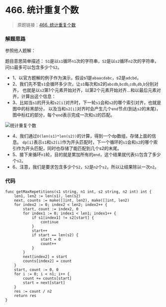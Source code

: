 # 466. 统计重复个数

> 原题链接：[466. 统计重复个数](https://leetcode-cn.com/problems/count-the-repetitions/)

### 解题思路
参照他人题解：

题目意思简单描述：
``S1``是以``s1``循环``n1``次的字符串，``S2``是以``s2``循环``n2``次的字符串，问``S1``最多可以包含多少个``S2``。

* 1、以官方题解的例子作为演示，假设s1是``abaacdabc``，s2是``adcbd``，
* 2、我们先不管``s1``会循环多少次，让``s1``每次和s2的``abcdb``,``bcdb``,``cdb``,``db``,``b``分别对齐，
也就是以``s2``第1个元素开始对齐，以第2个元素开始对齐...和以最后元素对齐，计算出这个信息：
* 3、比如当``s1``的开头和``s2[i]``对齐时，下一轮``s1``会和``s2``的哪个索引对齐，也就是图中的标黑部分，
以及当和``s2[i]``对齐时会产生几个``end``节点(到达``s2``的末尾)，图中标红的部分，每个``end``表示完成一次和``s2``的匹配。

![统计重复个数](https://pic.leetcode-cn.com/d37bc7576a43c788c2deeae6cffdbb70799f19eb7c1478f7ac5275eb9f2a3b68-QQ%E6%88%AA%E5%9B%BE20200419215526.jpg)

* 4、我们通过``O(len(s1)*len(s2))``的计算，得到一个dp数组，存储上面的信息。
``dp[i]``表示``s1``和``s2[i]``作为开头匹配时，下一个循环的``s1``会和``s2``的哪个索引作为开头匹配，同时也存储了能匹配到几个s2的末尾。
* 5、接下来循环``n1``轮，目的就是累加所有的``end``，这个结果就代表``S1``包含了多少个``s2``。
* 6、注意，我们是要求包含多少个``S2``，``S2``是``n2``个``s2``，所以让结果除以一次``n2``。

### 代码
```golang
func getMaxRepetitions(s1 string, n1 int, s2 string, n2 int) int {
	len1, len2 := len(s1), len(s2)
	next, counts := make([]int, len2), make([]int, len2)
	for index2 := 0; index2 < len2; index2++ {
		start, count := index2, 0
		for index1 := 0; index1 < len1; index1++ {
			if s1[index1] != s2[start] {
				continue
			}
			start++
			if start == len(s2) {
				start = 0
				count++
			}
		}
		next[index2] = start
		counts[index2] = count
	}
	start, count := 0, 0
	for i := 0; i < n1; i++ {
		count += counts[start]
		start = next[start]
	}
	res := count / n2
	return res
}
```
